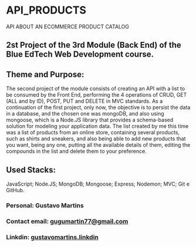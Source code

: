 # API_PRODUCTS

API ABOUT AN ECOMMERCE PRODUCT CATALOG

## 2st Project of the 3rd Module (Back End) of the Blue EdTech Web Development course.

## Theme and Purpose:

<p>
The second project of the module consists of creating an API with a list to be consumed by the Front End, performing the 4 operations of CRUD, GET (ALL and by ID), POST, PUT and DELETE in MVC standards. As a continuation of the first project, only now, the objective is to persist the data in a database, and the chosen one was mongoDB, and also using mongoose, which is a Node.JS library that provides a schema-based solution for modeling your application data. The list created by me this time was a list of products from an online store, containing several products, such as shirts and sneakers, and also being able to add new products that you want, being any one, putting all the available details of them, editing the compounds in the list and delete them to your preference.
</p>

## Used Stacks:

<p> 
JavaScript; Node.JS; MongoDB; Mongoose; Express; Nodemon; MVC; Git e GitHub.
</p>

### Personal: Gustavo Martins

### Contact email: <a href = "mailto:gugumartin77@gmail.com"> gugumartin77@gmail.com</a>

### Linkdin: <a href = "https://www.linkedin.com/in/gustavo-martins-681921229/">gustavomartins.linkdin</a>
